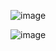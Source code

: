 
![image](https://github.com/JonatanGoncalves/FoodApp/assets/136382063/19df4ee7-94b9-4c9d-a904-e491d9308636)

![image](https://github.com/JonatanGoncalves/FoodApp/assets/136382063/d028a854-ef6d-48b3-aa04-dca3efd0f324)
